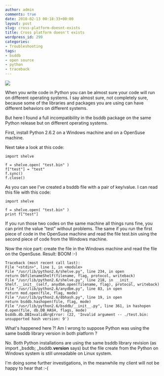 ```yaml
---
author: admin
comments: true
date: 2010-02-13 00:18:33+00:00
layout: post
slug: cross-platform-doesnt-exists
title: Cross platform doesn't exists
wordpress_id: 299
categories:
- Troubleshooting
tags:
- bsddb
- open source
- python
- traceback
---
```


![](http://www.expobrain.net/wp-content/uploads/2010/02/cross_platform.jpg)

[](http://www.expobrain.net/wp-content/uploads/2010/02/cross_platform.jpg)When you write code in Python you can be almost sure your code will run on different operating systems. I say almost sure, not completely sure, because some of the libraries and packages you are using can have different behaviors on different systems.

<!-- more -->But here I found a full incompatibility in the bsddb package on the same Python release but on different operating systems.

First, install Python 2.6.2 on a Windows machine and on a OpenSuse machine.

Next take a look at this code:

    
    
    import shelve
    
    f = shelve.open( "test.bin" )
    f["test"] = "test"
    f.sync()
    f.close()
    



As you can see I've created a bsddb file with a pair of key/value. I can read this file with this code:

    
    
    import shelve
    
    f = shelve.open( "test.bin" )
    print f["test"]
    



If you run those two codes on the same machine all things runs fine, you can print the value "test" without problems. The same if you run the first piece of code in the OpenSuse machine and read the file test.bin using the second piece of code from the Windows machine.

Now the nice part: create the file in the Windows machine and read the file on the OpenSuse. Result: BOOM :-)

    
    
    Traceback (most recent call last):
    File "<stdin>", line 1, in <module>
    File "/usr/lib/python2.6/shelve.py", line 234, in open
    return DbfilenameShelf(filename, flag, protocol, writeback)
    File "/usr/lib/python2.6/shelve.py", line 218, in __init__
    Shelf.__init__(self, anydbm.open(filename, flag), protocol, writeback)
    File "/usr/lib/python2.6/anydbm.py", line 83, in open
    return mod.open(file, flag, mode)
    File "/usr/lib/python2.6/dbhash.py", line 19, in open
    return bsddb.hashopen(file, flag, mode)
    File "/usr/lib/python2.6/bsddb/__init__.py", line 361, in hashopen
    d.open(file, db.DB_HASH, flags, mode)
    bsddb.db.DBInvalidArgError: (22, 'Invalid argument -- ./test.bin: unsupported hash version: 9')
    


What's happened here ?! Am I wrong to suppose Python was using the same bsddb library version in both platform ?

No. Both Python installations are using the same bsddb library revision (as import _bsddb; _bsddb.__version__ says) but the file create from the Python on Windows system is still unreadable on Linux system.

I'm doing some further investigations, in the meanwhile my client will not be happy to hear that :-(


